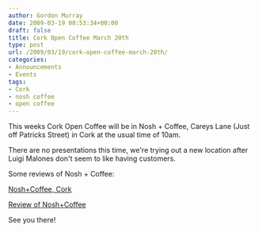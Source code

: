 ```yaml
---
author: Gordon Murray
date: 2009-03-19 08:53:34+00:00
draft: false
title: Cork Open Coffee March 20th
type: post
url: /2009/03/19/cork-open-coffee-march-20th/
categories:
- Announcements
- Events
tags:
- Cork
- nosh coffee
- open coffee
---
```


This weeks Cork Open Coffee will be in Nosh + Coffee, Careys Lane (Just off Patricks Street) in Cork at the usual time of 10am.

There are no presentations this time, we're trying out a new location after Luigi Malones don't seem to like having customers.

Some reviews of Nosh + Coffee:

[Nosh+Coffee, Cork](http://www.loudervoice.com/reviews/781196218)

[Review of Nosh+Coffee](http://stephenspillane.blogspot.com/2008/11/review-of-nosh-coffee.html)

See you there!
